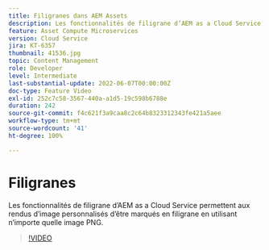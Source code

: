 ```yaml
---
title: Filigranes dans AEM Assets
description: Les fonctionnalités de filigrane d’AEM as a Cloud Service permettent aux rendus d’image personnalisés d’être marqués en filigrane en utilisant n’importe quelle image PNG.
feature: Asset Compute Microservices
version: Cloud Service
jira: KT-6357
thumbnail: 41536.jpg
topic: Content Management
role: Developer
level: Intermediate
last-substantial-update: 2022-06-07T00:00:00Z
doc-type: Feature Video
exl-id: 252c7c58-3567-440a-a1d5-19c598b6788e
duration: 242
source-git-commit: f4c621f3a9caa8c2c64b8323312343fe421a5aee
workflow-type: tm+mt
source-wordcount: '41'
ht-degree: 100%

---
```


# Filigranes

Les fonctionnalités de filigrane d’AEM as a Cloud Service permettent aux rendus d’image personnalisés d’être marqués en filigrane en utilisant n’importe quelle image PNG.

>[!VIDEO](https://video.tv.adobe.com/v/41536?quality=12&learn=on)
